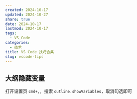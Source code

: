 ```yaml
---
created: 2024-10-17
updated: 2024-10-27
share: true
date: 2024-10-17
lastmod: 2024-10-17
tags:
  - VS_Code
categories:
  - 技术
title: VS Code 技巧合集
slug: vscode-tips
---
```

  
## 大纲隐藏变量  
  
打开设置页 `cmd+,`，搜索 `outline.showVariables`，取消勾选即可